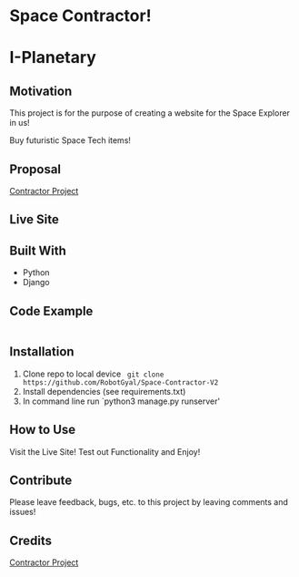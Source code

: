 # Space Contractor!
# I-Planetary

## Motivation
This project is for the purpose of creating a website for the Space Explorer in us!

Buy futuristic Space Tech items!

## Proposal
[Contractor Project](proposal.md)


## Live Site


## Built With
* Python
* Django

## Code Example
```
```

## Installation
1. Clone repo to local device
` git clone https://github.com/RobotGyal/Space-Contractor-V2`
2. Install dependencies (see requirements.txt)
3. In command line run
`python3 manage.py runserver'

## How to Use
Visit the Live Site! Test out Functionality and Enjoy!

## Contribute
Please leave feedback, bugs, etc. to this project by leaving comments and issues!

## Credits
[Contractor Project](https://make-school-courses.github.io/BEW-1.2-Authentication-and-Associations/#/Projects/rubric)

